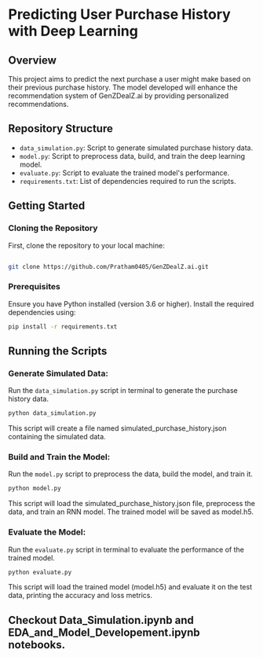 # Predicting User Purchase History with Deep Learning

## Overview
This project aims to predict the next purchase a user might make based on their previous purchase history. The model developed will enhance the recommendation system of GenZDealZ.ai by providing personalized recommendations.

## Repository Structure
- `data_simulation.py`: Script to generate simulated purchase history data.
- `model.py`: Script to preprocess data, build, and train the deep learning model.
- `evaluate.py`: Script to evaluate the trained model's performance.
- `requirements.txt`: List of dependencies required to run the scripts.

## Getting Started
### Cloning the Repository
First, clone the repository to your local machine:

```bash

git clone https://github.com/Pratham0405/GenZDealZ.ai.git
```

### Prerequisites
Ensure you have Python installed (version 3.6 or higher). Install the required dependencies using:
```bash
pip install -r requirements.txt
```

## Running the Scripts
### Generate Simulated Data:
Run the `data_simulation.py` script in terminal to generate the purchase history data.

```bash
python data_simulation.py
```
This script will create a file named simulated_purchase_history.json containing the simulated data.

### Build and Train the Model:
Run the `model.py` script to preprocess the data, build the model, and train it.

```bash
python model.py
```
This script will load the simulated_purchase_history.json file, preprocess the data, and train an RNN model. The trained model will be saved as model.h5.

### Evaluate the Model:
Run the `evaluate.py` script in terminal to evaluate the performance of the trained model.

```bash
python evaluate.py
```
This script will load the trained model (model.h5) and evaluate it on the test data, printing the accuracy and loss metrics.


## Checkout Data_Simulation.ipynb and EDA_and_Model_Developement.ipynb notebooks.
